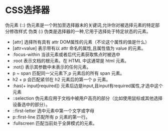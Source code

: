 # CSS选择器

伪元素 (::) 伪元素是一个附加至选择器末的关键词,允许你对被选择元素的特定部分修改样式
伪类 (:) 伪类是选择器的一种,它用于选择处于特定状态的元素。

- [attr] 选择所有具有 attr DOM属性的元素（不论这个属性的值是什么）
- [attr=value]  表示带有以 attr 命名的属性,且属性值为 value 的元素。
- :focus-within 当该元素或者后代元素获取焦点时被选中
- :root 表示文档的根元素。在 HTML 中这通常是 html 元素。
- :not()  表示其参数中未表示的任何元素。
- p ~ span 匹配同一父元素下,p 元素后的所有 span 元素。
- h2 + p 会匹配紧邻在 h2 元素后的第一个 p 元素。
- :has(+ input[required]) 元素后边是input,且input有required属性,才选中这个元素
- ::selection 伪元素应用于文档中被用户高亮的部分（比如使用鼠标或其他选择设备选中的部分）。
- ::first-letter 选中元素中第一个文字或字母
- p::first-line 匹配所有 p 元素的第一行。
- :fullscreen 匹配当前处于全屏模式的元素。
